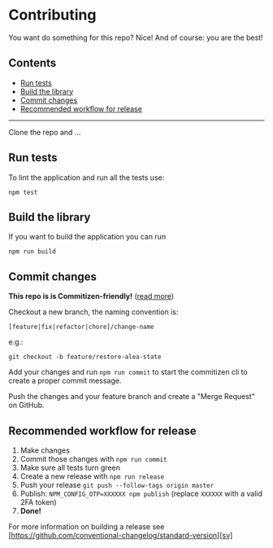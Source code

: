 # Contributing

You want do something for this repo? Nice! And of course: you are the best!

## Contents

- [Run tests](#run-tests)
- [Build the library](#build-the-library)
- [Commit changes](#commit-changes)
- [Recommended workflow for release](#recommended-workflow-for-release)

---

Clone the repo and ...

## Run tests

To lint the application and run all the tests use:

```shell script
npm test
```

## Build the library

If you want to build the application you can run

```shell script
npm run build
```

## Commit changes

**This repo is is Commitizen-friendly!** ([read more][czcli])

Checkout a new branch, the naming convention is:

`[feature|fix|refactor|chore]/change-name`

e.g.:

```shell script
git checkout -b feature/restore-alea-state
```

Add your changes and run `npm run commit` to start the commitizen cli
to create a proper commit message.

Push the changes and your feature branch and create a "Merge Request" on
GitHub.

## Recommended workflow for release

1. Make changes
2. Commit those changes with `npm run commit`
3. Make sure all tests turn green
4. Create a new release with `npm run release`
5. Push your release `git push --follow-tags origin master`
6. Publish: `NPM_CONFIG_OTP=XXXXXX npm publish` (replace `XXXXXX` with a valid 2FA token)
7. **Done!**

For more information on building a release see [https://github.com/conventional-changelog/standard-version][sv]

[czcli]: http://commitizen.github.io/cz-cli/
[sv]: https://github.com/conventional-changelog/standard-version

